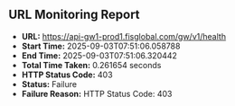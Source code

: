 ## URL Monitoring Report

- **URL:** https://api-gw1-prod1.fisglobal.com/gw/v1/health
- **Start Time:** 2025-09-03T07:51:06.058788
- **End Time:** 2025-09-03T07:51:06.320442
- **Total Time Taken:** 0.261654 seconds
- **HTTP Status Code:** 403
- **Status:** Failure
- **Failure Reason:** HTTP Status Code: 403
